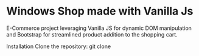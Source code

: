 ﻿# Windows Shop made with Vanilla Js
 
E-Commerce project leveraging Vanilla JS for dynamic DOM manipulation and Bootstrap for streamlined product addition to the shopping cart.

Installation
Clone the repository:
git clone
 
